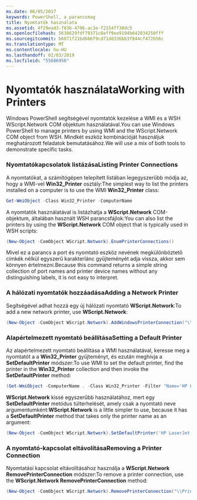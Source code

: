 ```yaml
---
ms.date: 06/05/2017
keywords: PowerShell, a parancsmag
title: Nyomtatók használata
ms.assetid: 4f29ead3-f83b-4706-ac3e-f2154ff38dc5
ms.openlocfilehash: 5638629fdf79371c8eff9ee9194b642034250fff
ms.sourcegitcommit: b6871f21bd666f9cd71dd336bb3f844cf472b56c
ms.translationtype: MT
ms.contentlocale: hu-HU
ms.lasthandoff: 02/03/2019
ms.locfileid: "55686956"
---
```

# <a name="working-with-printers"></a><span data-ttu-id="46578-103">Nyomtatók használata</span><span class="sxs-lookup"><span data-stu-id="46578-103">Working with Printers</span></span>

<span data-ttu-id="46578-104">Windows PowerShell segítségével nyomtatók kezelése a WMI és a WSH WScript.Network COM objektum használatával.</span><span class="sxs-lookup"><span data-stu-id="46578-104">You can use Windows PowerShell to manage printers by using WMI and the WScript.Network COM object from WSH.</span></span> <span data-ttu-id="46578-105">Mindkét eszköz kombinációját használjuk meghatározott feladatok bemutatásához.</span><span class="sxs-lookup"><span data-stu-id="46578-105">We will use a mix of both tools to demonstrate specific tasks.</span></span>

### <a name="listing-printer-connections"></a><span data-ttu-id="46578-106">Nyomtatókapcsolatok listázása</span><span class="sxs-lookup"><span data-stu-id="46578-106">Listing Printer Connections</span></span>

<span data-ttu-id="46578-107">A nyomtatókat, a számítógépen telepített listában legegyszerűbb módja az, hogy a WMI-vel **Win32_Printer** osztály:</span><span class="sxs-lookup"><span data-stu-id="46578-107">The simplest way to list the printers installed on a computer is to use the WMI **Win32_Printer** class:</span></span>

```powershell
Get-WmiObject -Class Win32_Printer -ComputerName
```

<span data-ttu-id="46578-108">A nyomtatók használatával is listázhatja a **WScript.Network** COM-objektum, általában használt WSH parancsfájlok:</span><span class="sxs-lookup"><span data-stu-id="46578-108">You can also list the printers by using the **WScript.Network** COM object that is typically used in WSH scripts:</span></span>

```powershell
(New-Object -ComObject WScript.Network).EnumPrinterConnections()
```

<span data-ttu-id="46578-109">Mivel ez a parancs a port és nyomtató eszköz nevének megkülönböztető címkék nélkül egyszerű karakterlánc gyűjteményét adja vissza, akkor sem könnyen értelmezni.</span><span class="sxs-lookup"><span data-stu-id="46578-109">Because this command returns a simple string collection of port names and printer device names without any distinguishing labels, it is not easy to interpret.</span></span>

### <a name="adding-a-network-printer"></a><span data-ttu-id="46578-110">A hálózati nyomtatók hozzáadása</span><span class="sxs-lookup"><span data-stu-id="46578-110">Adding a Network Printer</span></span>

<span data-ttu-id="46578-111">Segítségével adhat hozzá egy új hálózati nyomtató **WScript.Network**:</span><span class="sxs-lookup"><span data-stu-id="46578-111">To add a new network printer, use **WScript.Network**:</span></span>

```powershell
(New-Object -ComObject WScript.Network).AddWindowsPrinterConnection("\\Printserver01\Xerox5")
```

### <a name="setting-a-default-printer"></a><span data-ttu-id="46578-112">Alapértelmezett nyomtató beállítása</span><span class="sxs-lookup"><span data-stu-id="46578-112">Setting a Default Printer</span></span>

<span data-ttu-id="46578-113">Az alapértelmezett nyomtató beállítása a WMI használatával, keresse meg a nyomtatót a a **Win32_Printer** gyűjteményt, és ezután meghívja a **SetDefaultPrinter** módszer:</span><span class="sxs-lookup"><span data-stu-id="46578-113">To use WMI to set the default printer, find the printer in the **Win32_Printer** collection and then invoke the **SetDefaultPrinter** method:</span></span>

```powershell
(Get-WmiObject -ComputerName . -Class Win32_Printer -Filter "Name='HP LaserJet 5Si'").SetDefaultPrinter()
```

<span data-ttu-id="46578-114">**WScript.Network** kissé egyszerűbb használatához, mert egy **SetDefaultPrinter** metódus túlterhelését, amely csak a nyomtató neve argumentumként:</span><span class="sxs-lookup"><span data-stu-id="46578-114">**WScript.Network** is a little simpler to use, because it has a **SetDefaultPrinter** method that takes only the printer name as an argument:</span></span>

```powershell
(New-Object -ComObject WScript.Network).SetDefaultPrinter('HP LaserJet 5Si')
```

### <a name="removing-a-printer-connection"></a><span data-ttu-id="46578-115">A nyomtató-kapcsolat eltávolítása</span><span class="sxs-lookup"><span data-stu-id="46578-115">Removing a Printer Connection</span></span>

<span data-ttu-id="46578-116">Nyomtatási kapcsolat eltávolításához használja a **WScript.Network RemovePrinterConnection** módszer:</span><span class="sxs-lookup"><span data-stu-id="46578-116">To remove a printer connection, use the **WScript.Network RemovePrinterConnection** method:</span></span>

```powershell
(New-Object -ComObject WScript.Network).RemovePrinterConnection("\\Printserver01\Xerox5")
```